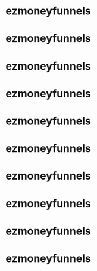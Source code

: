 # ezmoneyfunnels
# ezmoneyfunnels
# ezmoneyfunnels
# ezmoneyfunnels
# ezmoneyfunnels
# ezmoneyfunnels
# ezmoneyfunnels
# ezmoneyfunnels
# ezmoneyfunnels
# ezmoneyfunnels
